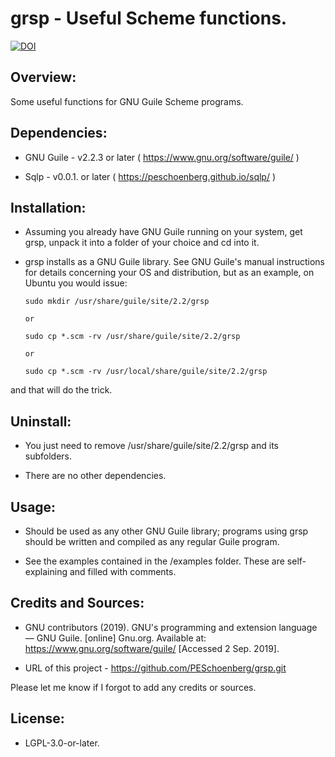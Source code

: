 # grsp - Useful Scheme functions.

[![DOI](https://zenodo.org/badge/163432499.svg)](https://zenodo.org/badge/latestdoi/163432499)


## Overview:

Some useful functions for GNU Guile Scheme programs.


## Dependencies:

* GNU Guile - v2.2.3 or later ( https://www.gnu.org/software/guile/ )

* Sqlp - v0.0.1. or later ( https://peschoenberg.github.io/sqlp/ )


## Installation:

* Assuming you already have GNU Guile running on your system, get grsp, unpack it
into a folder of your choice and cd into it.

* grsp installs as a GNU Guile library. See GNU Guile's manual instructions for
details concerning your OS and distribution, but as an example, on Ubuntu you
would issue:

      sudo mkdir /usr/share/guile/site/2.2/grsp

      or

      sudo cp *.scm -rv /usr/share/guile/site/2.2/grsp

      or

      sudo cp *.scm -rv /usr/local/share/guile/site/2.2/grsp

and that will do the trick.


## Uninstall:

* You just need to remove /usr/share/guile/site/2.2/grsp and its subfolders.

* There are no other dependencies.


## Usage:

* Should be used as any other GNU Guile library; programs using grsp should be 
written and compiled as any regular Guile program.

* See the examples contained in the /examples folder. These are self-explaining
and filled with comments.


## Credits and Sources:

* GNU contributors (2019). GNU's programming and extension language — GNU Guile.
[online] Gnu.org. Available at: https://www.gnu.org/software/guile/
[Accessed 2 Sep. 2019].

* URL of this project - https://github.com/PESchoenberg/grsp.git

Please let me know if I forgot to add any credits or sources.


## License:

* LGPL-3.0-or-later.



